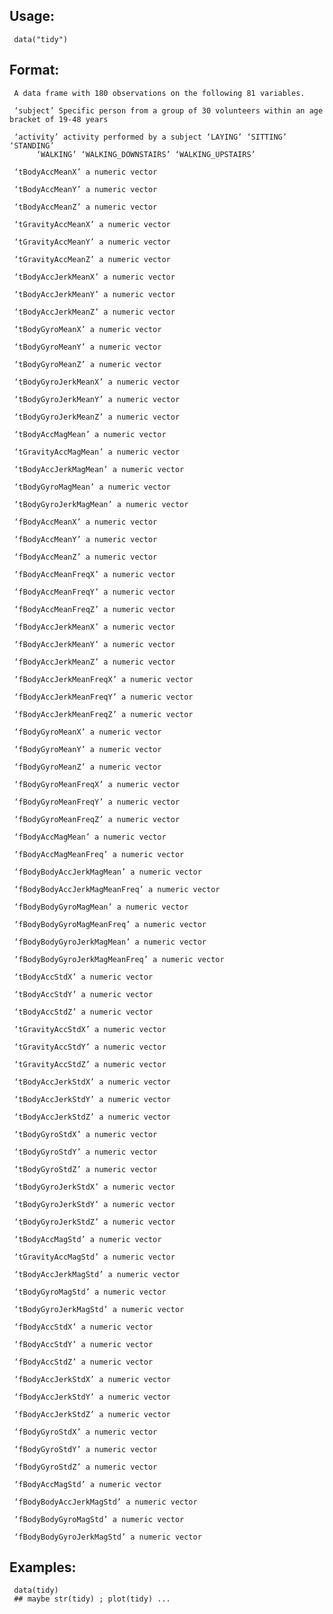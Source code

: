 ## Usage:

     data("tidy")
     
## Format:

     A data frame with 180 observations on the following 81 variables.

     ‘subject’ Specific person from a group of 30 volunteers within an age bracket of 19-48 years

     ‘activity’ activity performed by a subject ‘LAYING’ ‘SITTING’ ‘STANDING’
          ‘WALKING’ ‘WALKING_DOWNSTAIRS’ ‘WALKING_UPSTAIRS’

     ‘tBodyAccMeanX’ a numeric vector

     ‘tBodyAccMeanY’ a numeric vector

     ‘tBodyAccMeanZ’ a numeric vector

     ‘tGravityAccMeanX’ a numeric vector

     ‘tGravityAccMeanY’ a numeric vector

     ‘tGravityAccMeanZ’ a numeric vector

     ‘tBodyAccJerkMeanX’ a numeric vector

     ‘tBodyAccJerkMeanY’ a numeric vector

     ‘tBodyAccJerkMeanZ’ a numeric vector

     ‘tBodyGyroMeanX’ a numeric vector

     ‘tBodyGyroMeanY’ a numeric vector

     ‘tBodyGyroMeanZ’ a numeric vector

     ‘tBodyGyroJerkMeanX’ a numeric vector

     ‘tBodyGyroJerkMeanY’ a numeric vector

     ‘tBodyGyroJerkMeanZ’ a numeric vector

     ‘tBodyAccMagMean’ a numeric vector

     ‘tGravityAccMagMean’ a numeric vector

     ‘tBodyAccJerkMagMean’ a numeric vector

     ‘tBodyGyroMagMean’ a numeric vector

     ‘tBodyGyroJerkMagMean’ a numeric vector

     ‘fBodyAccMeanX’ a numeric vector

     ‘fBodyAccMeanY’ a numeric vector

     ‘fBodyAccMeanZ’ a numeric vector

     ‘fBodyAccMeanFreqX’ a numeric vector

     ‘fBodyAccMeanFreqY’ a numeric vector

     ‘fBodyAccMeanFreqZ’ a numeric vector

     ‘fBodyAccJerkMeanX’ a numeric vector

     ‘fBodyAccJerkMeanY’ a numeric vector

     ‘fBodyAccJerkMeanZ’ a numeric vector

     ‘fBodyAccJerkMeanFreqX’ a numeric vector

     ‘fBodyAccJerkMeanFreqY’ a numeric vector

     ‘fBodyAccJerkMeanFreqZ’ a numeric vector

     ‘fBodyGyroMeanX’ a numeric vector

     ‘fBodyGyroMeanY’ a numeric vector

     ‘fBodyGyroMeanZ’ a numeric vector

     ‘fBodyGyroMeanFreqX’ a numeric vector

     ‘fBodyGyroMeanFreqY’ a numeric vector

     ‘fBodyGyroMeanFreqZ’ a numeric vector

     ‘fBodyAccMagMean’ a numeric vector

     ‘fBodyAccMagMeanFreq’ a numeric vector

     ‘fBodyBodyAccJerkMagMean’ a numeric vector

     ‘fBodyBodyAccJerkMagMeanFreq’ a numeric vector

     ‘fBodyBodyGyroMagMean’ a numeric vector

     ‘fBodyBodyGyroMagMeanFreq’ a numeric vector

     ‘fBodyBodyGyroJerkMagMean’ a numeric vector

     ‘fBodyBodyGyroJerkMagMeanFreq’ a numeric vector

     ‘tBodyAccStdX’ a numeric vector

     ‘tBodyAccStdY’ a numeric vector

     ‘tBodyAccStdZ’ a numeric vector

     ‘tGravityAccStdX’ a numeric vector

     ‘tGravityAccStdY’ a numeric vector

     ‘tGravityAccStdZ’ a numeric vector

     ‘tBodyAccJerkStdX’ a numeric vector

     ‘tBodyAccJerkStdY’ a numeric vector

     ‘tBodyAccJerkStdZ’ a numeric vector

     ‘tBodyGyroStdX’ a numeric vector

     ‘tBodyGyroStdY’ a numeric vector

     ‘tBodyGyroStdZ’ a numeric vector

     ‘tBodyGyroJerkStdX’ a numeric vector

     ‘tBodyGyroJerkStdY’ a numeric vector

     ‘tBodyGyroJerkStdZ’ a numeric vector

     ‘tBodyAccMagStd’ a numeric vector

     ‘tGravityAccMagStd’ a numeric vector

     ‘tBodyAccJerkMagStd’ a numeric vector

     ‘tBodyGyroMagStd’ a numeric vector

     ‘tBodyGyroJerkMagStd’ a numeric vector

     ‘fBodyAccStdX’ a numeric vector

     ‘fBodyAccStdY’ a numeric vector

     ‘fBodyAccStdZ’ a numeric vector

     ‘fBodyAccJerkStdX’ a numeric vector

     ‘fBodyAccJerkStdY’ a numeric vector

     ‘fBodyAccJerkStdZ’ a numeric vector

     ‘fBodyGyroStdX’ a numeric vector

     ‘fBodyGyroStdY’ a numeric vector

     ‘fBodyGyroStdZ’ a numeric vector

     ‘fBodyAccMagStd’ a numeric vector

     ‘fBodyBodyAccJerkMagStd’ a numeric vector

     ‘fBodyBodyGyroMagStd’ a numeric vector

     ‘fBodyBodyGyroJerkMagStd’ a numeric vector

## Examples:

     data(tidy)
     ## maybe str(tidy) ; plot(tidy) ...